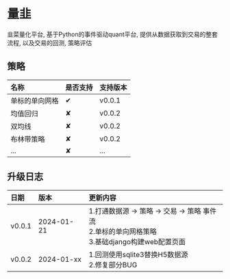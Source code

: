 量韭
===============
韭菜量化平台, 基于Python的事件驱动quant平台, 提供从数据获取到交易的整套流程, 以及交易的回测, 策略评估

策略
--------------------

| 名称      | 是否支持     | 支持版本   |
|:--------|:---------|:-------|
| 单标的单向网格 | &#10004; | v0.0.1 |
| 均值回归    | &#10008; | v0.0.2 |
| 双均线     | &#10008; | v0.0.2 |
| 布林带策略   | &#10008; | v0.0.2 |
| ...     | &#10008; | ...    |




升级日志
----------------------

| 日期     | 版本         | 更新内容                                                                  |
|:-------|:-----------|:----------------------------------------------------------------------|
| v0.0.1 | 2024-01-21 | 1.打通数据源 -> 策略 -> 交易 -> 策略 事件流<br/>2.单标的单向网格策略<br/>3.基础django构建web配置页面 |
| v0.0.2 | 2024-01-xx | 1.回测使用sqlite3替换H5数据源<br/>2.修复部分BUG                                    |